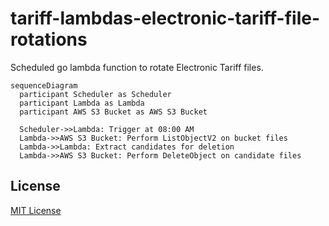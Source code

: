 # tariff-lambdas-electronic-tariff-file-rotations

Scheduled go lambda function to rotate Electronic Tariff files.

```mermaid
sequenceDiagram
  participant Scheduler as Scheduler
  participant Lambda as Lambda
  participant AWS S3 Bucket as AWS S3 Bucket

  Scheduler->>Lambda: Trigger at 08:00 AM
  Lambda->>AWS S3 Bucket: Perform ListObjectV2 on bucket files
  Lambda->>Lambda: Extract candidates for deletion
  Lambda->>AWS S3 Bucket: Perform DeleteObject on candidate files
```

## License

[MIT License](LICENSE)
